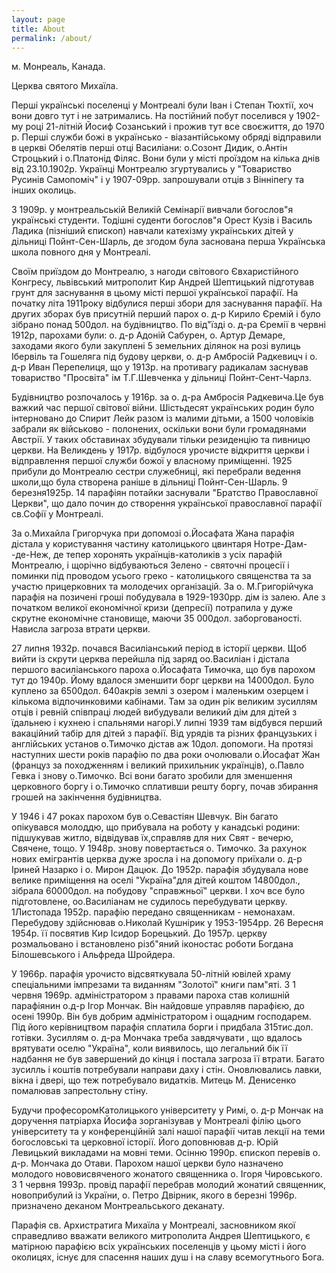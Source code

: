 ```yaml
---
layout: page
title: About
permalink: /about/
---
```

м. Монреаль, Канада.

Церква святого Михаїла.

Перші українські поселенці у Монтреалі були Іван і Степан Тюхтії, хоч вони довго тут і не затримались.
На постійний побут поселився у 1902-му році 21-літній Йосиф Созанський і прожив тут все своєжиття, до
1970 р. Перші служби божі в українсько - віазантійському обряді відправили в церкві Обелятів перші отці
Василіани: о.Созонт Дидик, о.Антін Строцький і о.Платонід Філяс. Вони були у місті проїздом
на кілька днів від 23.10.1902р. Українці Монтреалю згуртувались у "Товариство Русинів Самопоміч" і у
1907-09рр. запрошували отців з Вінніпегу та інших околиць.

З 1909р. у монтреальській Великій Семінарії вивчали богослов"я українські студенти. Тодішні суденти
богослов"я Орест Кузів і Василь Ладика (пізніший єпископ) навчали катехізму українських дітей у дільниці
Пойнт-Сен-Шарль, де згодом була заснована перша Українська школа повного дня у Монтреалі.

Своїм приїздом до Монтреалю, з нагоди світового Євхаристійного Конгресу, львівський митрополит Кир
Андрей Шептицький підготував грунт для заснування в цьому місті першої української парафії. На початку
літа 1911року відбулися перші збори для заснування парафії. На других зборах був присутній перший парох
о. д-р Кирило Єремій і було зібрано понад 500дол. на будівництво. По від"їзді о. д-ра Єремії в червні
1912р, парохами були: о. д-р Адоній Сабурен, о. Артур Демаре, заходами якого були закуплені 5 земельних
ділянок на розі вулиць Ібервіль та Гошеляга під будову церкви, о. д-р Амбросій Радкевицч і о. д-р Иван
Перепелиця, що у 1913р. на противагу радикалам заснував товариство "Просвіта" ім Т.Г.Шевченка у дільниці
Пойнт-Сент-Чарлз.

Будівництво розпочалось у 1916р. за о. д-ра Амбросія Радкевича.Це був важкий час першої світової війни.
Шістьдесят українських родин було інтерновано до Спирит Лейк разом із малими дітьми, а 1500 чоловіків
забрали як військово - полонених, оскільки вони були громадянами Австрії. У таких обставинах збудували
тільки резиденцію та пивницю церкви. На Великдень у 1917р. відбулося урочисте відкриття церкви і
відправлення першої служби божої у власному приміщенні.
1925 прибули до Монтреалю сестри служебниці, які перебрали ведення школи,що була створена раніше в
дільниці Пойнт-Сен-Шарль.
9 березня1925р. 14 парафіян потайки заснували "Братство Православної Церкви", що дало почин до створення
української православної парафії св.Софії у Монтреалі.

За о.Михайла Григорчука при допомозі о.Йосафата Жана парафія дістала у користування частину католицького
цвинтаря Нотре-Дам- -де-Неж, де тепер хоронять українців-католиків з усіх парафій Монтреалю, і щорічно
відбуваються Зелено - святочні процесії і поминки під проводом усього греко - католицького священства та
за участю прицерковних та молодечих організацій. За о. М.Григорійчука парафія на позичені гроші
побудувала в 1929-1930рр. дім із залею. Але з початком великої економічної кризи (депресії) потрапила у
дуже скрутне економічне становище, маючи 35 000дол. заборгованості. Нависла загроза втрати церкви.

27 липня 1932р. почався Василіанський період в історії церкви. Щоб вийти із скрути церква перейшла
під заряд оо.Василіан і дістала першого василіанського пароха о.Йосафата Тимочка, що був парохом тут до
1940р. Йому вдалося зменшити борг церкви на 14000дол. Було куплено за 6500дол. 640акрів землі з озером і
маленьким озерцем і кількома відпочинковими кабінами. Там за один рік великим зусиллям отців і ревній
співпраці людей вибудували великий дім для дітей з їдальнею і кухнею і спальнями нагорі.У липні 1939 там
відбувся перший вакаційний табір для дітей з парафії. Від урядів та різних французьких і англійських
установ о.Тимочко дістав аж 10дол. допомоги.
На протязі наступних шести років парафію по два роки очолювали о.Йосафат Жан (француз за походженням і
великий прихильник українців), о.Павло Гевка і знову о.Тимочко. Всі вони багато зробили для зменшення
церковного боргу і о.Тимочко сплативши решту боргу, почав збирання грошей на закінчення будівництва.

У 1946 і 47 роках парохом був о.Севастіян Шевчук. Він багато опікувався молоддю, що прибувала на роботу
у канадські родини: підшукував житло, відвідував їх,справляв для них Свят - вечерю, Свячене, тощо.
У 1948р. знову повертається о. Тимочко. За рахунок нових емігрантів церква дуже зросла і на допомогу
приїхали о. д-р Іриней Назарко і о. Мирон Дацюк. До 1952р. парафія збудувала нове велике приміщення на
оселі "Україна"для дітей коштом 14800дол., зібрала 60000дол. на побудову "справжньої" церкви. І хоч все
було підготовлене, оо.Василіанам не судилось перебудувати церкву.
1Листопада 1952р. парафію передано священникам - немонахам. Перебудову здійснював о.Николай Кушнірик у
1953-1954рр. 26 Вересня 1954р. її посвятив Кир Ісидор Борецький. До 1957р. церкву розмальовано і
встановлено різб"яний іконостас роботи Богдана Білошевського і Альфреда Шройдера.

У 1966р. парафія урочисто відсвяткувала 50-літній ювілей храму спеціальними імпрезами та виданням
"Золотої" книги пам"яті.
З 1 червня 1969р. адміністратором з правами пароха став колишній парафіянин о.д-р Ігор Мончак. Він
найдовше управляв парафією, до осені 1990р. Він був добрим адміністратором і ощадним господарем. Під
його керівництвом парафія сплатила борги і придбала 315тис.дол. готівки. Зусиллям о. д-ра Мончака треба
завдячувати , що вдалось врятувати оселю "Україна", коли виявилось, що легальний бік її надбання не був
завершений до кінця і постала загроза її втрати. Багато зусилль і коштів потребували направи даху і
стін. Оновлювались лавки, вікна і двері, що теж потребувало видатків. Митець М. Денисенко помалював
запрестольну стіну.

Будучи професоромКатолицького університету у Римі, о. д-р Мончак на доручення патріарха Йосифа
зорганізував у Монтреалі філію цього університету та у конференційній залі нашої парафії читав лекції на
теми богословські та церковної історії. Його доповнював д-р. Юрій Левицький викладами на мовні теми.
Осінню 1990р. єпископ перевів о. д-р. Мончака до Отави. Парохом нашої церкви було назначено молодого
нововисвяченого жонатого священника о. Ігоря Чировського. З 1 червня 1993р. провід парафії перебрав
молодий жонатий священник, новоприбулий із України, о. Петро Двірник, якого в березні 1996р. призначено
деканом Монтреальського деканату.

Парафія св. Архистратига Михаїла у Монтреалі, засновником якої справедливо вважати великого митрополита
Андрея Шептицького, є матірною парафією всіх українських поселенців у цьому місті і його околицях, існує
для спасення наших душ і на славу всемогутнього Бога.
            